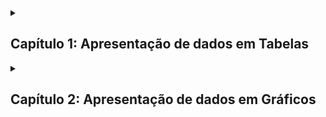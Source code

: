 <details>
  <summary>
    <h2>Capítulo 1: Apresentação de dados em Tabelas</h2>
  </summary>

  <p>Estatística é a ciência que fornece os princípios e os métodos para coleta, organização, resumo, análise e interpretação das informações.</p>

  

</details>

<details>
  <summary>
    <h2>Capítulo 2: Apresentação de dados em Gráficos</h2>
  </summary>

</details>
